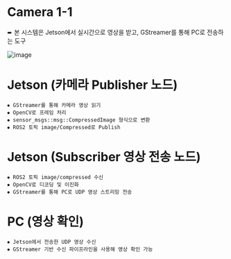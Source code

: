 # Camera 1-1

➨ 본 시스템은 Jetson에서 실시간으로 영상을 받고, GStreamer를 통해 PC로 전송하는 도구


![image](https://github.com/user-attachments/assets/6d04d220-4504-4674-9ad3-c53b06afda92)


# Jetson (카메라 Publisher 노드)
```
⦁ GStreamer를 통해 카메라 영상 읽기
⦁ OpenCV로 프레임 처리
⦁ sensor_msgs::msg::CompressedImage 형식으로 변환
⦁ ROS2 토픽 image/Compressed로 Publish
```

# Jetson (Subscriber 영상 전송 노드)
```
⦁ ROS2 토픽 image/compressed 수신
⦁ OpenCV로 디코딩 및 이진화
⦁ GStreamer를 통해 PC로 UDP 영상 스트리밍 전송
```

# PC (영상 확인)
```
⦁ Jetson에서 전송한 UDP 영상 수신
⦁ GStreamer 기반 수신 파이프라인을 사용해 영상 확인 가능
```
